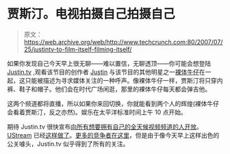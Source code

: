 # 贾斯汀。电视拍摄自己拍摄自己

> 原文：<https://web.archive.org/web/http://www.techcrunch.com:80/2007/07/25/justintv-to-film-itself-filming-itself/>

 [](https://web.archive.org/web/20160913204528/http://www.techcrunch.com/2007/03/19/kiko-guys-back-as-reality-tv-stars/) 如果你发现自己今天早上很无聊——难以置信，无聊透顶——你可能会想登陆 [Justin.tv](https://web.archive.org/web/20160913204528/http://www.techcrunch.com/2007/03/19/kiko-guys-back-as-reality-tv-stars/) ,观看该节目的创作者 [Justin](https://web.archive.org/web/20160913204528/http://www.justin.tv/justin) 与该节目的其他明星之一[裸体牛仔](https://web.archive.org/web/20160913204528/http://www.justin.tv/nakedcowboy)在一起，这只能被描述为寻求媒体关注的一种呼声。像裸体牛仔一样，贾斯汀将只穿内裤、鞋子和帽子。他们会在时代广场闲逛，那里的裸体牛仔每天都会弹吉他。

这两个频道都将直播，所以如果你来回切换，你就能看到两个人的辉煌(裸体牛仔会看着贾斯汀，反之亦然)。娱乐在太平洋标准时间上午 10 点开始。

期待 Justin.tv 很快宣布[向所有想要拥有自己的全天候视频频道的人开放](https://web.archive.org/web/20160913204528/http://www.techcrunch.com/2007/05/22/justin-tv-network-launches-more-shows-to-come/)。 [UStream](https://web.archive.org/web/20160913204528/http://www.crunchbase.com/company/ustream) 已经[这样做了](https://web.archive.org/web/20160913204528/http://www.techcrunch.com/2007/03/26/build-your-own-justintv-with-ustream/)。[更多的竞争者在这里](https://web.archive.org/web/20160913204528/http://www.techcrunch.com/2007/06/22/will-live-video-catch-on-like-youtube/)，但是由于像今天早上这样出色的公关噱头，Justin.tv 似乎得到了所有的关注。